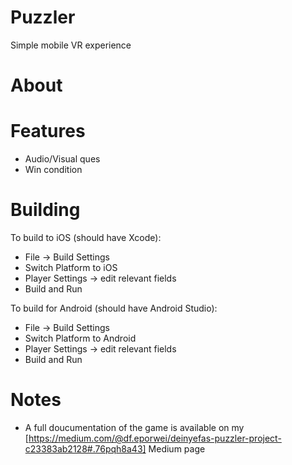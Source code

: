 # Puzzler
Simple mobile VR experience

# About 

# Features
- Audio/Visual ques 
- Win condition 

# Building 
To build to iOS (should have Xcode): 
- File -> Build Settings 
- Switch Platform to iOS
- Player Settings -> edit relevant fields
- Build and Run

To build for Android (should have Android Studio): 
- File -> Build Settings 
- Switch Platform to Android 
- Player Settings -> edit relevant fields
- Build and Run

# Notes 
- A full doucumentation of the game is available on my [https://medium.com/@df.eporwei/deinyefas-puzzler-project-c23383ab2128#.76pqh8a43] Medium page
